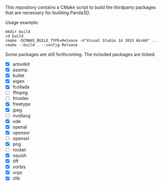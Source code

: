This repository contains a CMake script to build the thirdparty packages that
are necessary for building Panda3D.

Usage example:

    mkdir build
    cd build
    cmake -DCMAKE_BUILD_TYPE=Release -G"Visual Studio 14 2015 Win64" ..
    cmake --build . --config Release


Some packages are still forthcoming.  The included packages are ticked.
- [x] artoolkit
- [x] assimp
- [x] bullet
- [x] eigen
- [x] fcollada
- [ ] ffmpeg
- [ ] fmodex
- [x] freetype
- [x] jpeg
- [ ] nvidiacg
- [x] ode
- [x] openal
- [x] openexr
- [ ] openssl
- [x] png
- [ ] rocket
- [x] squish
- [x] tiff
- [x] vorbis
- [x] vrpn
- [x] zlib
